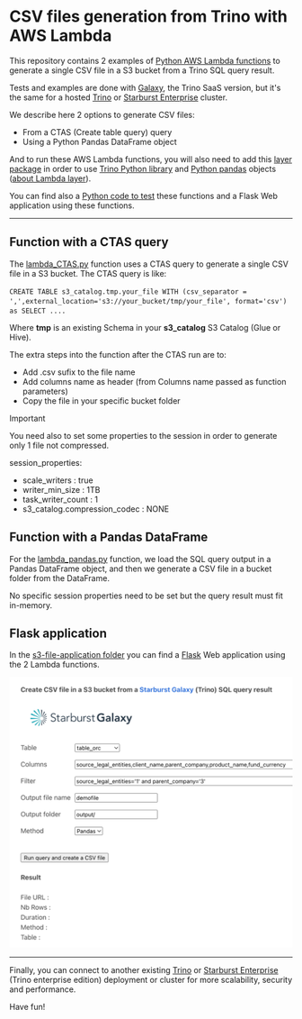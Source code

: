# CSV files generation from Trino with AWS Lambda

This repository contains 2 examples of [Python AWS Lambda functions](https://docs.aws.amazon.com/lambda/latest/dg/lambda-python.html) to generate a single CSV file in a S3 bucket from a Trino SQL query result.

Tests and examples are done with [Galaxy](https://www.starburst.io/platform/starburst-galaxy/), the Trino SaaS version, but it's the same for a hosted [Trino](https://www.trino.io) or [Starburst Enterprise](https://www.starburst.io/platform/starburst-enterprise) cluster.

We describe here 2 options to generate CSV files:

- From a CTAS (Create table query) query
- Using a Python Pandas DataFrame object

And to run these AWS Lambda functions, you will also need to add this [layer package](https://github.com/victorcouste/trino-s3-csv-generation-python/blob/main/pandas_trino_layer.zip) in order to use [Trino Python library](https://github.com/trinodb/trino-python-client) and [Python pandas](https://pandas.pydata.org/) objects ([about Lambda layer](https://docs.aws.amazon.com/lambda/latest/dg/gettingstarted-concepts.html#gettingstarted-concepts-layer)).

You can find also a [Python code to test](https://github.com/victorcouste/trino-s3-csv-generation-python/blob/main/call_lambda.py) these functions and a Flask Web application using these functions.

---

## Function with a CTAS query

The [lambda_CTAS.py](https://github.com/victorcouste/trino-s3-csv-generation-python/blob/main/lambda_CTAS.py) function uses a CTAS query to generate a single CSV file in a S3 bucket.
The CTAS query is like:

`CREATE TABLE s3_catalog.tmp.your_file WITH (csv_separator = ',',external_location='s3://your_bucket/tmp/your_file', format='csv') as SELECT ....`

Where **tmp** is an existing Schema in your **s3_catalog** S3 Catalog (Glue or Hive).

The extra steps into the function after the CTAS run are to:
- Add .csv sufix to the file name
- Add columns name as header (from Columns name passed as function parameters)
- Copy the file in your specific bucket folder

> [!IMPORTANT]
> You need also to set some properties to the session in order to generate only 1 file not compressed.

session_properties:
- scale_writers : true
- writer_min_size : 1TB
- task_writer_count : 1
- s3_catalog.compression_codec : NONE


## Function with a Pandas DataFrame

For the [lambda_pandas.py](https://github.com/victorcouste/trino-s3-csv-generation-python/blob/main/lambda_pandas.py) function, we load the SQL query output in a Pandas DataFrame object, and then we generate a CSV file in a bucket folder from the DataFrame.

No specific session properties need to be set but the query result must fit in-memory.

## Flask application

In the [s3-file-application folder](https://github.com/victorcouste/trino-s3-csv-generation-python/tree/main/s3-file-application) you can find a [Flask](https://palletsprojects.com/p/flask/) Web application using the 2 Lambda functions.

![Flask application](https://github.com/victorcouste/trino-s3-csv-generation-python/blob/main/flask-application.png?raw=true)

---

Finally, you can connect to another existing [Trino](https://www.trino.io) or [Starburst Enterprise](https://www.starburst.io/platform/starburst-enterprise) (Trino enterprise edition) deployment or cluster for more scalability, security and performance.

Have fun!